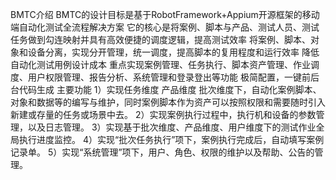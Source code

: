    BMTC介绍
BMTC的设计目标是基于RobotFramework+Appium开源框架的移动端自动化测试全流程解决方案
它的核心是将案例、脚本与产品、测试人员、测试任务做到勾连映射并具有高效便捷的调度逻辑，提高测试效率
将案例、脚本、对象和设备分离，实现分开管理，统一调度，提高脚本的复用程度和运行效率
降低自动化测试用例设计成本
重点实现案例管理、任务执行、脚本资产管理、作业调度、用户权限管理、报告分析、系统管理和登录登出等功能
极简配置，一键前后台代码生成
   主要功能
1）实现任务维度 产品维度 批次维度下，自动化案例脚本、对象和数据等的编写与维护，同时案例脚本作为资产可以按照权限和需要随时引入新建或存量的任务或场景中去。
2）实现案例执行过程中，执行机和设备的参数管理，以及日志管理。
3）实现基于批次维度、产品维度、用户维度下的测试作业全局执行进度监控。
4）实现“批次任务执行”项下，案例执行完成后，自动填写案例记录单。
5）实现“系统管理”项下，用户、角色、权限的维护以及帮助、公告的管理。
